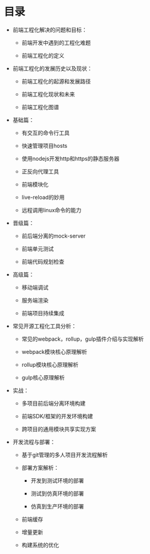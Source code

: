 # 目录

* 前端工程化解决的问题和目标：

  * 前端开发中遇到的工程化难题

  * 前端工程化的定义

* 前端工程化的发展历史以及现状：

  * 前端工程化的起源和发展路径

  * 前端工程化现状和未来

  * 前端工程化图谱

* 基础篇：

  * 有交互的命令行工具

  * 快速管理项目hosts

  * 使用nodejs开发http和https的静态服务器

  * 正反向代理工具

  * 前端模块化

  * live-reload的妙用

  * 远程调用linux命令的能力

* 晋级篇：

  * 前后端分离的mock-server

  * 前端单元测试

  * 前端代码规划检查

* 高级篇：

  * 移动端调试

  * 服务端渲染

  * 前端项目持续集成

* 常见开源工程化工具分析：

  * 常见的webpack，rollup，gulp插件介绍与实现解析

  * webpack模块核心原理解析

  * rollup模块核心原理解析

  * gulp核心原理解析

* 实战：

  * 多项目前后端分离环境构建

  * 前端SDK/框架的开发环境构建

  * 跨项目的通用模块共享实现方案

* 开发流程与部署：

  * 基于git管理的多人项目开发流程解析

  * 部署方案解析：

    * 开发到测试环境的部署

    * 测试到仿真环境的部署

    * 仿真到生产环境的部署

  * 前端缓存

  * 增量更新

  * 构建系统的优化



